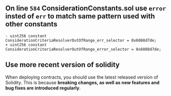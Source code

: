 ## On line `584` ConsiderationConstants.sol use `error` insted of `err` to match same pattern used with other constants
```solidity
- uint256 constant ConsiderationCriteriaResolverOutOfRange_err_selector = 0x6088d7de;
+ uint256 constant ConsiderationCriteriaResolverOutOfRange_error_selector = 0x6088d7de;

```

## Use more recent version of solidity
When deploying contracts, you should use the latest released version of Solidity. This is because **breaking changes, as well as new features and bug fixes are introduced regularly**.


